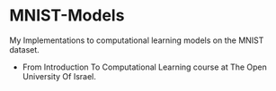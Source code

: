 # MNIST-Models
My Implementations to computational learning models on the MNIST dataset.

* From Introduction To Computational Learning course at The Open University Of Israel.

